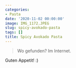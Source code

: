 ```yaml
---
categories:
- Pasta
date: '2020-11-02 00:00:00'
image: IMG_1172.JPEG
slug: spicy-avokado-pasta
tags: []
title: Spicy Avokado Pasta
---
```



> Wo gefunden? Im Internet.

Guten Appetit! :)